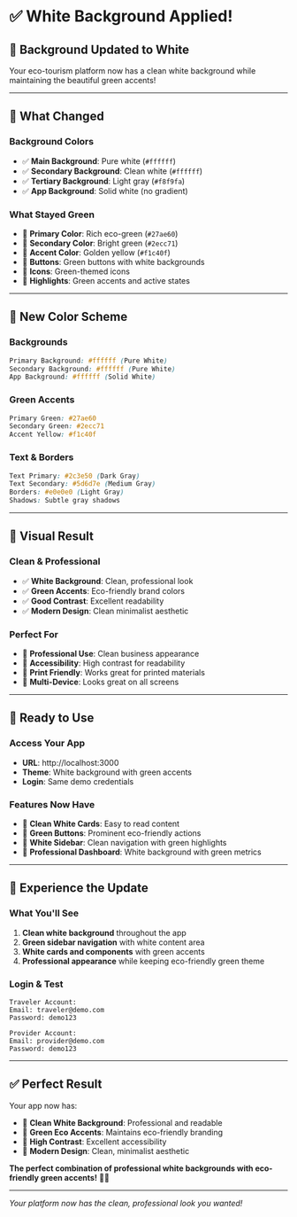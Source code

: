 # ✅ White Background Applied!

## 🎨 **Background Updated to White**

Your eco-tourism platform now has a clean white background while maintaining the beautiful green accents!

---

## 🌿 **What Changed**

### **Background Colors**
- ✅ **Main Background**: Pure white (`#ffffff`)
- ✅ **Secondary Background**: Clean white (`#ffffff`) 
- ✅ **Tertiary Background**: Light gray (`#f8f9fa`)
- ✅ **App Background**: Solid white (no gradient)

### **What Stayed Green**
- 🌱 **Primary Color**: Rich eco-green (`#27ae60`)
- 🌱 **Secondary Color**: Bright green (`#2ecc71`)
- 🌱 **Accent Color**: Golden yellow (`#f1c40f`)
- 🌱 **Buttons**: Green buttons with white backgrounds
- 🌱 **Icons**: Green-themed icons
- 🌱 **Highlights**: Green accents and active states

---

## 🎯 **New Color Scheme**

### **Backgrounds**
```css
Primary Background: #ffffff (Pure White)
Secondary Background: #ffffff (Pure White)
App Background: #ffffff (Solid White)
```

### **Green Accents**
```css
Primary Green: #27ae60
Secondary Green: #2ecc71
Accent Yellow: #f1c40f
```

### **Text & Borders**
```css
Text Primary: #2c3e50 (Dark Gray)
Text Secondary: #5d6d7e (Medium Gray)
Borders: #e0e0e0 (Light Gray)
Shadows: Subtle gray shadows
```

---

## 🎨 **Visual Result**

### **Clean & Professional**
- ✅ **White Background**: Clean, professional look
- ✅ **Green Accents**: Eco-friendly brand colors
- ✅ **Good Contrast**: Excellent readability
- ✅ **Modern Design**: Clean minimalist aesthetic

### **Perfect For**
- 📱 **Professional Use**: Clean business appearance
- 📱 **Accessibility**: High contrast for readability
- 📱 **Print Friendly**: Works great for printed materials
- 📱 **Multi-Device**: Looks great on all screens

---

## 🚀 **Ready to Use**

### **Access Your App**
- **URL**: http://localhost:3000
- **Theme**: White background with green accents
- **Login**: Same demo credentials

### **Features Now Have**
- 🌱 **Clean White Cards**: Easy to read content
- 🌱 **Green Buttons**: Prominent eco-friendly actions
- 🌱 **White Sidebar**: Clean navigation with green highlights
- 🌱 **Professional Dashboard**: White background with green metrics

---

## 📱 **Experience the Update**

### **What You'll See**
1. **Clean white background** throughout the app
2. **Green sidebar navigation** with white content area
3. **White cards and components** with green accents
4. **Professional appearance** while keeping eco-friendly green theme

### **Login & Test**
```
Traveler Account:
Email: traveler@demo.com
Password: demo123

Provider Account:
Email: provider@demo.com
Password: demo123
```

---

## ✅ **Perfect Result**

Your app now has:
- 🎯 **Clean White Background**: Professional and readable
- 🎯 **Green Eco Accents**: Maintains eco-friendly branding
- 🎯 **High Contrast**: Excellent accessibility
- 🎯 **Modern Design**: Clean, minimalist aesthetic

**The perfect combination of professional white backgrounds with eco-friendly green accents!** 🌿✨

---

*Your platform now has the clean, professional look you wanted!*